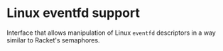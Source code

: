 # Linux eventfd support

Interface that allows manipulation of Linux `eventfd` descriptors in a way
similar to Racket's semaphores.
